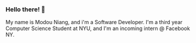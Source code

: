 ### Hello there! 👋

My name is Modou Niang, and i'm a Software Developer. I'm a third year Computer Science Student at NYU, and I'm an incoming intern @ Facebook NY.
<!--
**Niangmodou/Niangmodou** is a ✨ _special_ ✨ repository because its `README.md` (this file) appears on your GitHub profile.

Here are some ideas to get you started:

- 🔭 I’m currently working on ...
- 🌱 I’m currently learning ...
- 👯 I’m looking to collaborate on ...
- 🤔 I’m looking for help with ...
- 💬 Ask me about ...
- 📫 How to reach me: ...
- 😄 Pronouns: ...
- ⚡ Fun fact: ...
-->
